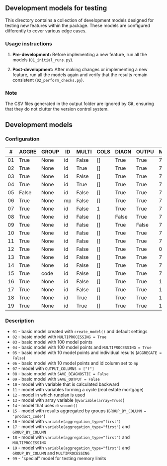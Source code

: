 ## Development models for testing

This directory contains a collection of development models designed for testing new features 
within the package. These models are configured differently to cover various edge cases.

### Usage instructions

1. **Pre-development:** Before implementing a new feature, 
run all the models (`01_initial_runs.py`).

2. **Post-development:** After making changes or implementing a new feature, 
run all the models again and verify that the results remain consistent 
(`02_perform_checks.py`).
   
### Note

The CSV files generated in the output folder are ignored by Git, 
ensuring that they do not clutter the version control system.


## Development models

### Configuration

| #  | AGGRE | GROUP | ID | MULTI  | COLS | DIAGN | OUTPU | MAX_CALC | MAX_OUT | VARS | MP  |
|----|-------|-------|----|--------|------|-------|-------|----------|---------|------|-----|
| 01 | True  | None  | id | False  | []   | True  | True  | 720      | 720     | 1    | 1   |
| 02 | True  | None  | id | True   | []   | True  | True  | 720      | 720     | 1    | 1   |
| 03 | True  | None  | id | False  | []   | True  | True  | 720      | 720     | 1    | 100 |
| 04 | True  | None  | id | True   | []   | True  | True  | 720      | 720     | 1    | 100 |
| 05 | False | None  | id | False  | []   | True  | True  | 720      | 720     | 1    | 10  |
| 06 | True  | None  | mp | False  | []   | True  | True  | 720      | 720     | 1    | 10  |
| 07 | True  | None  | id | False  | 1    | True  | True  | 720      | 720     | 8    | 1   |
| 08 | True  | None  | id | False  | []   | False | True  | 720      | 720     | 1    | 1   |
| 09 | True  | None  | id | False  | []   | True  | False | 720      | 720     | 1    | 1   |
| 10 | True  | None  | id | False  | []   | True  | True  | 720      | 720     | 1    | 1   |
| 11 | True  | None  | id | False  | []   | True  | True  | 720      | 720     | 5    | 1   |
| 12 | True  | None  | id | False  | []   | True  | True  | 0        | 0       | 1    | 1   |
| 13 | True  | None  | id | False  | []   | True  | True  | 720      | 720     | 2    | 1   |
| 14 | True  | None  | id | False  | []   | True  | True  | 720      | 720     | 4    | 1   |
| 15 | True  | code  | id | False  | []   | True  | True  | 720      | 720     | 1    | 1   |
| 16 | True  | None  | id | False  | []   | True  | True  | 13       | 13      | 2    | 2   |
| 17 | True  | None  | id | False  | []   | True  | True  | 13       | 13      | 2    | 8   |
| 18 | True  | None  | id | True   | []   | True  | True  | 13       | 13      | 2    | 8   |
| 19 | True  | None  | id | True   | []   | True  | True  | 13       | 13      | 2    | 8   |

### Description

* `01` - basic model created with `create_model()` and default settings
* `02` - basic model with `MULTIPROCESSING = True`
* `03` - basic model with 100 model points
* `04` - basic model with 100 model points and `MULTIPROCESSING = True`
* `05` - basic model with 10 model points and individual results (`AGGREGATE = False`)
* `06` - basic model with 10 model points and id column set to `mp`
* `07` - model with `OUTPUT_COLUMNS = ["f"]`
* `08` - basic model with `SAVE_DIAGNOSTIC = False`
* `09` - basic model with `SAVE_OUTPUT = False`
* `10` - model with variable that is calculated backward
* `11` - model with variables forming a cycle (real estate mortgage)
* `12` - model in which runplan is used
* `13` - model with array variable (`@variable(array=True)`)
* `14` - model that uses `discount()`
* `15` - model with results aggregated by groups (`GROUP_BY_COLUMN = 'product_code'`)
* `16` - model with `variable(aggregation_type="first")`
* `17` - model with `variable(aggregation_type="first")` and `GROUP_BY_COLUMN`
* `18` - model with `variable(aggregation_type="first")` and `MULTIPROCESSING`
* `19` - model with `variable(aggregation_type="first")` and `GROUP_BY_COLUMN` and `MULTIPROCESSING`
* `99` - "special" model for testing memory limits

